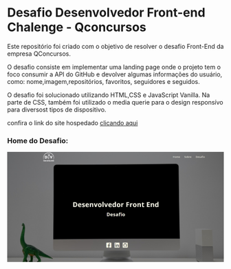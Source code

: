 # Desafio Desenvolvedor Front-end Chalenge - Qconcursos

Este repositório foi criado com o objetivo de resolver o desafio Front-End da empresa QConcursos. 

O desafio consiste em implementar uma landing page onde o projeto tem o foco consumir a API do GitHub e devolver algumas informações do usuário, como: nome,imagem,repositórios, favoritos, seguidores e seguidos.

O desafio foi solucionado utilizando HTML,CSS e JavaScript Vanilla. Na parte de CSS, também foi utilizado o media querie para o design responsívo para diversost tipos de dispositivo. 



confira o link do site hospedado [clicando aqui](https://danvilela-desafioqconcursos.netlify.app/)



### Home do Desafio:
![imagem da home desafio Daniel Vilela](img/qconcursos-vilela.jpg)


